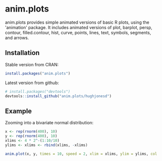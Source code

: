 # anim.plots

anim.plots provides simple animated versions of basic R plots, using the 'animation'
package. It includes animated versions of plot, barplot, persp, contour,
filled.contour, hist, curve, points, lines, text, symbols, segments, and
arrows.

## Installation

Stable version from CRAN:

```R
install.packages("anim.plots")
```

Latest version from github:

```R
# install.packages("devtools")
devtools::install_github("anim.plots/hughjonesd")
```

## Example

Zooming into a bivariate normal distribution:

```R
x <- rep(rnorm(400), 10)
y <- rep(rnorm(400), 10)
xlims <- 4 * 2^-(1:10/10)
ylims <- xlims <- rbind(xlims, -xlims) 

anim.plot(x, y, times = 10, speed = 2, xlim = xlims, ylim = ylims, col = rgb(0,0,0,.3), pch = 19)
```
